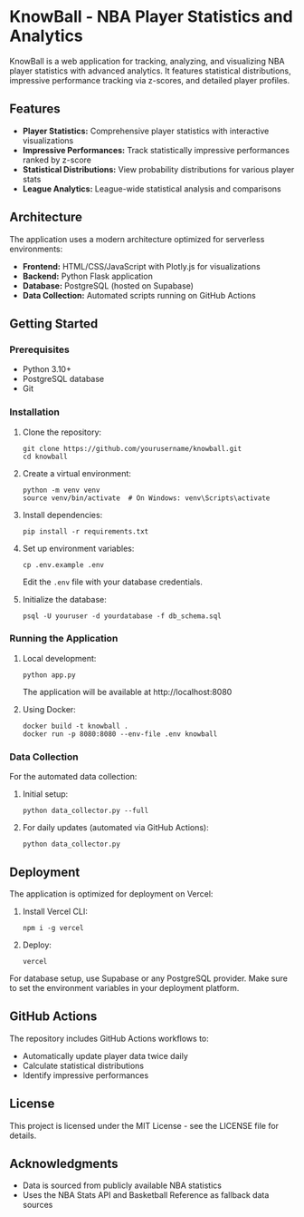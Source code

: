 # KnowBall - NBA Player Statistics and Analytics

KnowBall is a web application for tracking, analyzing, and visualizing NBA player statistics with advanced analytics. It features statistical distributions, impressive performance tracking via z-scores, and detailed player profiles.

## Features

- **Player Statistics:** Comprehensive player statistics with interactive visualizations
- **Impressive Performances:** Track statistically impressive performances ranked by z-score
- **Statistical Distributions:** View probability distributions for various player stats
- **League Analytics:** League-wide statistical analysis and comparisons

## Architecture

The application uses a modern architecture optimized for serverless environments:

- **Frontend:** HTML/CSS/JavaScript with Plotly.js for visualizations
- **Backend:** Python Flask application
- **Database:** PostgreSQL (hosted on Supabase)
- **Data Collection:** Automated scripts running on GitHub Actions

## Getting Started

### Prerequisites

- Python 3.10+
- PostgreSQL database
- Git

### Installation

1. Clone the repository:
   ```
   git clone https://github.com/yourusername/knowball.git
   cd knowball
   ```

2. Create a virtual environment:
   ```
   python -m venv venv
   source venv/bin/activate  # On Windows: venv\Scripts\activate
   ```

3. Install dependencies:
   ```
   pip install -r requirements.txt
   ```

4. Set up environment variables:
   ```
   cp .env.example .env
   ```
   Edit the `.env` file with your database credentials.

5. Initialize the database:
   ```
   psql -U youruser -d yourdatabase -f db_schema.sql
   ```

### Running the Application

1. Local development:
   ```
   python app.py
   ```
   The application will be available at http://localhost:8080

2. Using Docker:
   ```
   docker build -t knowball .
   docker run -p 8080:8080 --env-file .env knowball
   ```

### Data Collection

For the automated data collection:

1. Initial setup:
   ```
   python data_collector.py --full
   ```

2. For daily updates (automated via GitHub Actions):
   ```
   python data_collector.py
   ```

## Deployment

The application is optimized for deployment on Vercel:

1. Install Vercel CLI:
   ```
   npm i -g vercel
   ```

2. Deploy:
   ```
   vercel
   ```

For database setup, use Supabase or any PostgreSQL provider. Make sure to set the environment variables in your deployment platform.

## GitHub Actions

The repository includes GitHub Actions workflows to:
- Automatically update player data twice daily
- Calculate statistical distributions
- Identify impressive performances

## License

This project is licensed under the MIT License - see the LICENSE file for details.

## Acknowledgments

- Data is sourced from publicly available NBA statistics
- Uses the NBA Stats API and Basketball Reference as fallback data sources